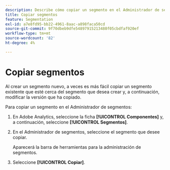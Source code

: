 ```yaml
---
description: Describe cómo copiar un segmento en el Administrador de segmentos
title: Copiar segmentos
feature: Segmentation
exl-id: a7e8fd95-bb22-4961-8aac-a898faca50cd
source-git-commit: 9f70dbeb9dfe54897915213480f05cbdfaf920ef
workflow-type: tm+mt
source-wordcount: '82'
ht-degree: 4%

---
```


# Copiar segmentos

Al crear un segmento nuevo, a veces es más fácil copiar un segmento existente que esté cerca del segmento que desea crear y, a continuación, modificar la versión que ha copiado.

Para copiar un segmento en el Administrador de segmentos:

1. En Adobe Analytics, seleccione la ficha **[!UICONTROL Componentes]** y, a continuación, seleccione **[!UICONTROL Segmentos]**.

1. En el Administrador de segmentos, seleccione el segmento que desee copiar.

   Aparecerá la barra de herramientas para la administración de segmentos.

1. Seleccione **[!UICONTROL Copiar]**.
